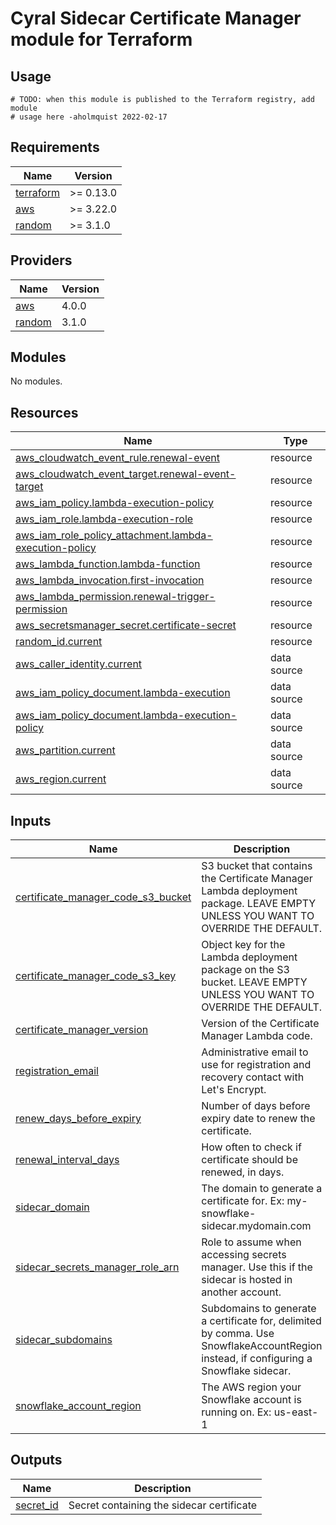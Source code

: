 # Cyral Sidecar Certificate Manager module for Terraform

## Usage

```hcl
# TODO: when this module is published to the Terraform registry, add module
# usage here -aholmquist 2022-02-17
```

## Requirements

| Name | Version |
|------|---------|
| <a name="requirement_terraform"></a> [terraform](#requirement\_terraform) | >= 0.13.0 |
| <a name="requirement_aws"></a> [aws](#requirement\_aws) | >= 3.22.0 |
| <a name="requirement_random"></a> [random](#requirement\_random) | >= 3.1.0 |

## Providers

| Name | Version |
|------|---------|
| <a name="provider_aws"></a> [aws](#provider\_aws) | 4.0.0 |
| <a name="provider_random"></a> [random](#provider\_random) | 3.1.0 |

## Modules

No modules.

## Resources

| Name | Type |
|------|------|
| [aws_cloudwatch_event_rule.renewal-event](https://registry.terraform.io/providers/hashicorp/aws/latest/docs/resources/cloudwatch_event_rule) | resource |
| [aws_cloudwatch_event_target.renewal-event-target](https://registry.terraform.io/providers/hashicorp/aws/latest/docs/resources/cloudwatch_event_target) | resource |
| [aws_iam_policy.lambda-execution-policy](https://registry.terraform.io/providers/hashicorp/aws/latest/docs/resources/iam_policy) | resource |
| [aws_iam_role.lambda-execution-role](https://registry.terraform.io/providers/hashicorp/aws/latest/docs/resources/iam_role) | resource |
| [aws_iam_role_policy_attachment.lambda-execution-policy](https://registry.terraform.io/providers/hashicorp/aws/latest/docs/resources/iam_role_policy_attachment) | resource |
| [aws_lambda_function.lambda-function](https://registry.terraform.io/providers/hashicorp/aws/latest/docs/resources/lambda_function) | resource |
| [aws_lambda_invocation.first-invocation](https://registry.terraform.io/providers/hashicorp/aws/latest/docs/resources/lambda_invocation) | resource |
| [aws_lambda_permission.renewal-trigger-permission](https://registry.terraform.io/providers/hashicorp/aws/latest/docs/resources/lambda_permission) | resource |
| [aws_secretsmanager_secret.certificate-secret](https://registry.terraform.io/providers/hashicorp/aws/latest/docs/resources/secretsmanager_secret) | resource |
| [random_id.current](https://registry.terraform.io/providers/hashicorp/random/latest/docs/resources/id) | resource |
| [aws_caller_identity.current](https://registry.terraform.io/providers/hashicorp/aws/latest/docs/data-sources/caller_identity) | data source |
| [aws_iam_policy_document.lambda-execution](https://registry.terraform.io/providers/hashicorp/aws/latest/docs/data-sources/iam_policy_document) | data source |
| [aws_iam_policy_document.lambda-execution-policy](https://registry.terraform.io/providers/hashicorp/aws/latest/docs/data-sources/iam_policy_document) | data source |
| [aws_partition.current](https://registry.terraform.io/providers/hashicorp/aws/latest/docs/data-sources/partition) | data source |
| [aws_region.current](https://registry.terraform.io/providers/hashicorp/aws/latest/docs/data-sources/region) | data source |

## Inputs

| Name | Description | Type | Default | Required |
|------|-------------|------|---------|:--------:|
| <a name="input_certificate_manager_code_s3_bucket"></a> [certificate\_manager\_code\_s3\_bucket](#input\_certificate\_manager\_code\_s3\_bucket) | S3 bucket that contains the Certificate Manager Lambda deployment package. LEAVE EMPTY UNLESS YOU WANT TO OVERRIDE THE DEFAULT. | `string` | `""` | no |
| <a name="input_certificate_manager_code_s3_key"></a> [certificate\_manager\_code\_s3\_key](#input\_certificate\_manager\_code\_s3\_key) | Object key for the Lambda deployment package on the S3 bucket. LEAVE EMPTY UNLESS YOU WANT TO OVERRIDE THE DEFAULT. | `string` | `""` | no |
| <a name="input_certificate_manager_version"></a> [certificate\_manager\_version](#input\_certificate\_manager\_version) | Version of the Certificate Manager Lambda code. | `string` | `"v0.1.0"` | no |
| <a name="input_registration_email"></a> [registration\_email](#input\_registration\_email) | Administrative email to use for registration and recovery contact with Let's Encrypt. | `string` | `""` | no |
| <a name="input_renew_days_before_expiry"></a> [renew\_days\_before\_expiry](#input\_renew\_days\_before\_expiry) | Number of days before expiry date to renew the certificate. | `number` | `35` | no |
| <a name="input_renewal_interval_days"></a> [renewal\_interval\_days](#input\_renewal\_interval\_days) | How often to check if certificate should be renewed, in days. | `number` | `1` | no |
| <a name="input_sidecar_domain"></a> [sidecar\_domain](#input\_sidecar\_domain) | The domain to generate a certificate for. Ex: my-snowflake-sidecar.mydomain.com | `string` | `""` | no |
| <a name="input_sidecar_secrets_manager_role_arn"></a> [sidecar\_secrets\_manager\_role\_arn](#input\_sidecar\_secrets\_manager\_role\_arn) | Role to assume when accessing secrets manager. Use this if the sidecar is hosted in another account. | `string` | `""` | no |
| <a name="input_sidecar_subdomains"></a> [sidecar\_subdomains](#input\_sidecar\_subdomains) | Subdomains to generate a certificate for, delimited by comma. Use SnowflakeAccountRegion instead, if configuring a Snowflake sidecar. | `string` | `""` | no |
| <a name="input_snowflake_account_region"></a> [snowflake\_account\_region](#input\_snowflake\_account\_region) | The AWS region your Snowflake account is running on. Ex: us-east-1 | `string` | `""` | no |

## Outputs

| Name | Description |
|------|-------------|
| <a name="output_secret_id"></a> [secret\_id](#output\_secret\_id) | Secret containing the sidecar certificate |
